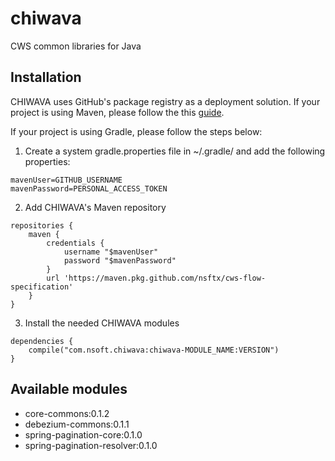 # chiwava
CWS common libraries for Java

## Installation

CHIWAVA uses GitHub's package registry as a deployment solution. If your project is using Maven, please follow the this [guide](https://help.github.com/en/articles/configuring-apache-maven-for-use-with-github-package-registry#installing-a-package).

If your project is using Gradle, please follow the steps below:

1. Create a system gradle.properties file in ~/.gradle/ and add the following properties:
```
mavenUser=GITHUB_USERNAME
mavenPassword=PERSONAL_ACCESS_TOKEN
```

2. Add CHIWAVA's Maven repository
```
repositories {
    maven {
        credentials {
            username "$mavenUser"
            password "$mavenPassword"
        }
        url 'https://maven.pkg.github.com/nsftx/cws-flow-specification'
    }
}
```

3. Install the needed CHIWAVA modules
```
dependencies {
    compile("com.nsoft.chiwava:chiwava-MODULE_NAME:VERSION")
}
```

## Available modules
- core-commons:0.1.2
- debezium-commons:0.1.1
- spring-pagination-core:0.1.0
- spring-pagination-resolver:0.1.0